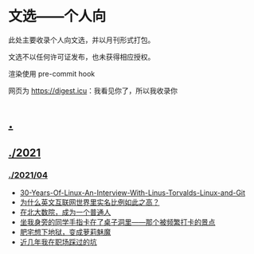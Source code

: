 # 文选——个人向

此处主要收录个人向文选，并以月刊形式打包。

文选不以任何许可证发布，也未获得相应授权。

渲染使用 pre-commit hook

网页为 <https://digest.icu>：我看见你了，所以我收录你

# [.](.)

## [./2021](./2021)

### [./2021/04](./2021/04)

* [30-Years-Of-Linux-An-Interview-With-Linus-Torvalds-Linux-and-Git](./2021/04/30-Years-Of-Linux-An-Interview-With-Linus-Torvalds-Linux-and-Git.md)
* [为什么英文互联网世界里实名比例如此之高？](./2021/04/为什么英文互联网世界里实名比例如此之高？.md)
* [在北大数院，成为一个普通人](./2021/04/在北大数院，成为一个普通人.md)
* [坐我身旁的同学手指卡在了桌子洞里——那个被频繁打卡的景点](./2021/04/坐我身旁的同学手指卡在了桌子洞里——那个被频繁打卡的景点.md)
* [肥宅想下地狱，变成萝莉魅魔](./2021/04/肥宅想下地狱，变成萝莉魅魔.md)
* [近几年我在职场踩过的坑](./2021/04/近几年我在职场踩过的坑.md)

